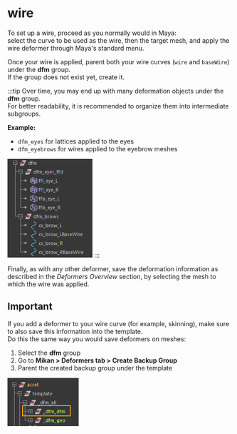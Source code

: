 # wire

To set up a wire, proceed as you normally would in Maya:  
select the curve to be used as the wire, then the target mesh, and apply the wire deformer through Maya's standard menu.  

Once your wire is applied, parent both your wire curves (`wire` and `baseWire`) under the **dfm** group.  
If the group does not exist yet, create it.  

:::tip
Over time, you may end up with many deformation objects under the **dfm** group.  
For better readability, it is recommended to organize them into intermediate subgroups.  

**Example:**

- `dfm_eyes` for lattices applied to the eyes  
- `dfm_eyebrows` for wires applied to the eyebrow meshes  

![dfm organization](./img/rangement_dfm.png)
:::

Finally, as with any other deformer, save the deformation information as described in the *Deformers Overview* section, by selecting the mesh to which the wire was applied.  


## Important

If you add a deformer to your wire curve (for example, skinning), make sure to also save this information into the template.  
Do this the same way you would save deformers on meshes:  

1. Select the **dfm** group  
2. Go to **Mikan > Deformers tab > Create Backup Group**  
3. Parent the created backup group under the template  

![save dfm](./img/save_dfm.png)  
